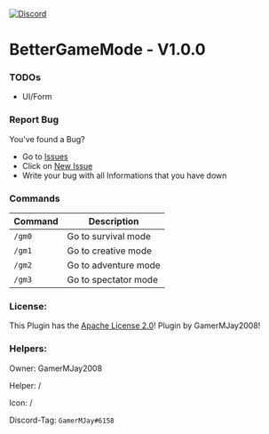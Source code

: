 [![Discord](https://img.shields.io/badge/chat-on%20discord-7289da.svg)](https://discord.gg/ca6cWPpERp)
# BetterGameMode - V1.0.0  

### TODOs
- UI/Form

### Report Bug
You've found a Bug?
- Go to [Issues](https://github.com/GamerMJay2008/BetterGM/issues)
- Click on [New Issue](https://github.com/GamerMJay2008/BetterGM/issues/new/choose)
- Write your bug with all Informations that you have down

### Commands
|**Command**|**Description**|
|-----------|---------------|
|`/gm0`|Go to survival mode|
|`/gm1`|Go to creative mode|
|`/gm2`|Go to adventure mode|
|`/gm3`|Go to spectator mode|

### License:
This Plugin has the [Apache License 2.0](/LICENSE)! Plugin by GamerMJay2008!

### Helpers:
Owner: GamerMJay2008

Helper: /

Icon: /

Discord-Tag: `GamerMJay#6158`
